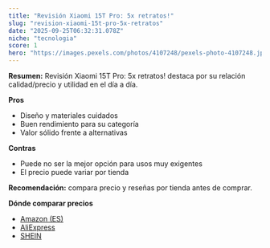 ```yaml
---
title: "Revisión Xiaomi 15T Pro: 5x retratos!"
slug: "revision-xiaomi-15t-pro-5x-retratos"
date: "2025-09-25T06:32:31.078Z"
niche: "tecnologia"
score: 1
hero: "https://images.pexels.com/photos/4107248/pexels-photo-4107248.jpeg?auto=compress&cs=tinysrgb&fit=crop&h=627&w=1200&auto=compress&cs=tinysrgb&w=1200&h=675&fit=crop"
---
```


**Resumen:** Revisión Xiaomi 15T Pro: 5x retratos! destaca por su relación calidad/precio y utilidad en el día a día.

**Pros**
- Diseño y materiales cuidados
- Buen rendimiento para su categoría
- Valor sólido frente a alternativas

**Contras**
- Puede no ser la mejor opción para usos muy exigentes
- El precio puede variar por tienda

**Recomendación:** compara precio y reseñas por tienda antes de comprar.

**Dónde comparar precios**
- [Amazon (ES)](https://www.amazon.es/s?k=Revisi%C3%B3n%20Xiaomi%2015T%20Pro%3A%205x%20retratos!&tag=teknovashop25-21)
- [AliExpress](https://www.aliexpress.com/wholesale?SearchText=Revisi%C3%B3n%20Xiaomi%2015T%20Pro%3A%205x%20retratos!)
- [SHEIN](https://www.shein.com/pdsearch/Revisi%C3%B3n%20Xiaomi%2015T%20Pro%3A%205x%20retratos!)